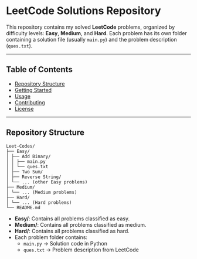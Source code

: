 # LeetCode Solutions Repository

This repository contains my solved **LeetCode** problems, organized by difficulty levels: **Easy**, **Medium**, and **Hard**. Each problem has its own folder containing a solution file (usually `main.py`) and the problem description (`ques.txt`).  

---

## Table of Contents

- [Repository Structure](#repository-structure)  
- [Getting Started](#getting-started)  
- [Usage](#usage)  
- [Contributing](#contributing)  
- [License](#license)  

---

## Repository Structure

```
Leet-Codes/
├── Easy/
│ ├── Add Binary/
│ │ ├── main.py
│ │ └── ques.txt
│ ├── Two Sum/
│ ├── Reverse String/
│ └── ... (other Easy problems)
├── Medium/
│ └── ... (Medium problems)
├── Hard/
│ └── ... (Hard problems)
└── README.md
```

- **Easy/**: Contains all problems classified as easy.  
- **Medium/**: Contains all problems classified as medium.  
- **Hard/**: Contains all problems classified as hard.  
- Each problem folder contains:
  - `main.py` → Solution code in Python  
  - `ques.txt` → Problem description from LeetCode  
